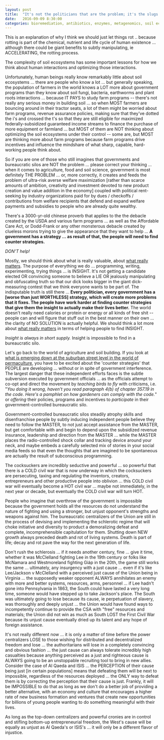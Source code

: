 ```yaml
---
layout: post
title:  "It's not the politicians that are the problem; it's the slugs who rely upon poiticians and governments."
date:   2016-09-09 8:30:00
categories: bioremediation, antibiotics, enzymes, metagenomics, soil ecosystems
---
```

This is an explanation of why I think we should just let things rot .. because rotting is part of the chemical, nutrient and life cycle of human existence ... although there could be giant benefits to subtly manipulating, ie ACCELERATING, the rotting process.

The complexity of soil ecosystems has some important lessons for how we think about human interactions and optimizing those interactions.

Unfortunately, human beings really know remarkably little about soil ecosystems ... there are people who know a lot ... but generally speaking, the population of farmers in the world knows a LOT more about government programs than they know about soil fungi, bacteria, earthworms and plant roots interactions ... because IT PAYS to study farm programs -- there's not really any serious money in building soil ... so when MOST farmers are bouncing around in their tractor seats, a lot of them might be worried about farm programs, revenue assurance policies, making sure that they've dotted the i's and crossed the t's so that they are still eligible for maximized federally-subsidized guaranteed income streams to finance the purchase of more equipment or farmland ... but MOST of them are NOT thinking about optimizing the soil ecosystems under their control -- some are, but MOST are thinking more about farm programs because farm programs drive incentives and influence the mindshare of what sharp, capable, hard-working people think about.

So if you are one of those who still imagines that governments and bureaucratic silos are NOT the problem ... please correct your thinking ... when it comes to agriculture, food and soil science, government is most definitely THE PROBLEM ... or, more correctly, it creates and feeds the problem of ultra-risk averse welfare maximization [rather than scarce amounts of ambition, creativity and investment devoted to new product creation and value addition in the economy] coupled with political rent-seeking by industry organizations paid for by dues / checkoffs / contributions from welfare recipients that defend and expand welfare payments and subsidies to people who are already quite wealthy.  

There's a 3000-yr-old chinese proverb that applies to the the debacle created by the USDA and various farm programs ... as well as the Affordable Care Act, or Dodd-Frank or any other monsterous debacle created by clueless morons trying to give the appearance that they want to help ... **A government has a strategy ... as result of that, the people will need to find counter strategies.**

*DON'T help!*   

Mostly, we should think about what is really valuable, about [what really matters](https://www.youtube.com/playlist?list=PLElrASo3VHBxt9zg3oRoKSqmyiCHct4Ai).  The purpose of everything we do ... programming, writing, experimenting, trying things ... is INSIGHT. It's not getting a candidate elected OR convincing someone to believe a LIE OR jealously manipulating and obfuscating truth so that our dick looks bigger in the giant dick-measuring contest that we think everyone wants to be part of. The indisputable truth is still there ...  **Every politician, every government has a [worse than just WORTHLESS] strategy, which will create more problems that it fixes. The people have work harder at finding counter strategies that give them the insight to actually make their lives better.**  The world doesn't really need calories or protein or energy or all kinds of free shit -- people can and will figure that stuff out in the best manner on their own ... the clarity of NO SOLUTION is actually helpful.  We should think a lot more about [what really matters](https://www.youtube.com/playlist?list=PLElrASo3VHBxt9zg3oRoKSqmyiCHct4Ai) in terms of helping people to find INSIGHT.

*Insight is always in short supply.*  Insight is impossible to find in a bureaucratic silo.

Let's go back to the world of agriculture and soil building. If you look at [what is emerging down at the suburban street level in the world of permaculture](https://www.youtube.com/watch?v=s1BpauXRp6U), you have to be excited about the 'counter strategies' that PEOPLE are developing ... without or in spite of government interference.  The largest danger that these independent efforts faces is the subtle subversion executed by government officials ... as the officials attempt to co-opt and direct the movement by *teaching birds to fly* with criticisms, i.e. "*You doing it wrong, haven't you read paragraph 4(b) of chapter 357.19 in the code. Here's a pamphlet on how gardeners can comply with the code.*" or *offering* their policies, programs and incentives to *participate* in their government-controlled bureaucratic silo.  

Government-controlled bureaucratic silos steadily atrophy skills and disenfranchise people by subtly inducing independent people believe they need to follow the MASTER, to not just accept assistance from the MASTER, but get comfortable with and begin to depend upon the subsidized revenue insurance, leadership and direction from the MASTER ... while the MASTER places the radio-controlled shock collar and tracking device around your neck, and maybe embeds a carefully selected mix of stories in your social media feeds so that even the thoughts that are imagined to be spontaneous are actually the result of subconscious programming.

The cocksuckers are incredibly seductive and powerful ... so powerful that there is a COLD civil war that is now underway in which the cocksuckers are persecuting, taxing and regulating the inventors, creators, entrepreneurs and other productive people into oblivion ... this COLD civil war will eventually become a HOT civil war ... maybe not immediately, in the next year or decade, but eventually the COLD civil war will turn HOT.

People who imagine that overthrow of the government is impossible because the government holds all the resources do not understand the nature of fighting and using a stronger, but unjust opponent's strengths and weapons against him. The bureaucratic centralizers of the Union are still in the process of devising and implementing the schlerotic regime that will choke initiative and diversity to product a demoralizing defeat and complete, incomprehensible capitulation for them. Shutting down NEW growth always preceded death and rot of living systems. Death is part of life; decay and rot pave the way for the next generation of life.

Don't rush the schlerosis ... if it needs another century, fine ... give it time, whether it was McClelland fighting Lee in the 19th century or folks like McNamara and Westmoreland fighting Giáp in the 20th, the game still works the same ... ultimately, any insurgency with a just cause ... even if it's like Lee/Jackson v McClelland with a perceived just cause of the Union being in Virginia ... the supposedly weaker opponent ALWAYS annihilates an enemy with more and better systems, resources, arms, personnel ... if Lee hadn't gone into Pennsylvania in 1863, the South could have lasted a very long time, someone would have stepped up to take Jackson's place. The South was ultimately going to lose because its cause, ie perpetuation of slavery, was thoroughly and deeply unjust ... the Union would have found ways to incompetently continue to provide the CSA with "free" resources and materials; the Union did not win as much as South LOST the First Civil War because its unjust cause eventually dried up its talent and any hope of foreign assistance.

It's not really different now ... it is only a matter of time before the power centralizers LOSE to those wishing for distributed and decentralized freedom and lose ... the authoritarians will lose in a completely convincing and obvious fashion ... the just cause can always tolerate incredibly high casualties because anything perceived as a just and righteous cause is ALWAYS going to be an unstoppable recruiting tool to bring in new allies. Consider the case of Al Qaeda and ISIS ... the PERCEPTION of their cause being just [in certain populations] means that defeating them will be next to impossible, regardless of the resources deployed ... the ONLY way to defeat them is by correcting the perception that their cause is just. Frankly, it will be IMPOSSIBLE to do that as long as we don't do a better job of providing a better alternative, with an economy and culture that encourages a higher rate of new business formation and ventures that create new opportunities for billions of young people wanting to do something meaningful with their lives.

As long as the top-down centralizers and powerful cronies are in control and stifling bottom-up entrepreneurial freedom, the West's cause will be equally as unjust as Al Qaeda's or ISIS's ... it will only be a different flavor of injustice.
